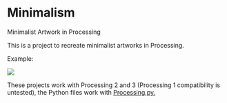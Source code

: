 # Minimalism
Minimalist Artwork in Processing

This is a project to recreate minimalist artworks in Processing.

Example:

<img src="https://github.com/loserwave/WebMinimalism/blob/master/Example.jpg">

These projects work with Processing 2 and 3 (Processing 1 compatibility is untested), the Python files work with <a href="https://github.com/jdf/processing.py">Processing.py.</a>
